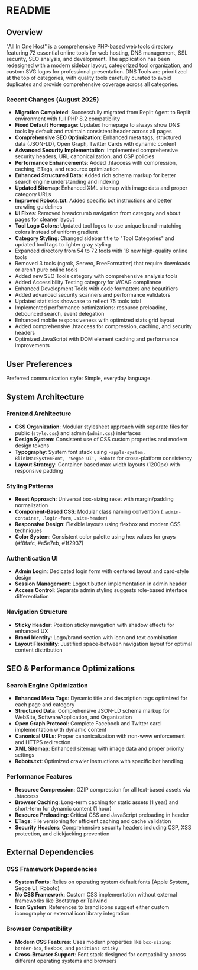 # README

## Overview

"All In One Host" is a comprehensive PHP-based web tools directory featuring 72 essential online tools for web hosting, DNS management, SSL security, SEO analysis, and development. The application has been redesigned with a modern sidebar layout, categorized tool organization, and custom SVG logos for professional presentation. DNS Tools are prioritized at the top of categories, with quality tools carefully curated to avoid duplicates and provide comprehensive coverage across all categories.

### Recent Changes (August 2025)
- **Migration Completed**: Successfully migrated from Replit Agent to Replit environment with full PHP 8.2 compatibility
- **Fixed Default Homepage**: Updated homepage to always show DNS tools by default and maintain consistent header across all pages
- **Comprehensive SEO Optimization**: Enhanced meta tags, structured data (JSON-LD), Open Graph, Twitter Cards with dynamic content
- **Advanced Security Implementation**: Implemented comprehensive security headers, URL canonicalization, and CSP policies
- **Performance Enhancements**: Added .htaccess with compression, caching, ETags, and resource optimization
- **Enhanced Structured Data**: Added rich schema markup for better search engine understanding and indexing
- **Updated Sitemap**: Enhanced XML sitemap with image data and proper category URLs
- **Improved Robots.txt**: Added specific bot instructions and better crawling guidelines
- **UI Fixes**: Removed breadcrumb navigation from category and about pages for cleaner layout
- **Tool Logo Colors**: Updated tool logos to use unique brand-matching colors instead of uniform gradient
- **Category Styling**: Changed sidebar title to "Tool Categories" and updated tool tags to lighter gray styling
- Expanded directory from 54 to 72 tools with 18 new high-quality online tools
- Removed 3 tools (ngrok, Serveo, FreeFormatter) that require downloads or aren't pure online tools
- Added new SEO Tools category with comprehensive analysis tools
- Added Accessibility Testing category for WCAG compliance
- Enhanced Development Tools with code formatters and beautifiers
- Added advanced security scanners and performance validators
- Updated statistics showcase to reflect 75 tools total
- Implemented performance optimizations: resource preloading, debounced search, event delegation
- Enhanced mobile responsiveness with optimized stats grid layout
- Added comprehensive .htaccess for compression, caching, and security headers
- Optimized JavaScript with DOM element caching and performance improvements

## User Preferences

Preferred communication style: Simple, everyday language.

## System Architecture

### Frontend Architecture
- **CSS Organization**: Modular stylesheet approach with separate files for public (`style.css`) and admin (`admin.css`) interfaces
- **Design System**: Consistent use of CSS custom properties and modern design tokens
- **Typography**: System font stack using `-apple-system, BlinkMacSystemFont, 'Segoe UI', Roboto` for cross-platform consistency
- **Layout Strategy**: Container-based max-width layouts (1200px) with responsive padding

### Styling Patterns
- **Reset Approach**: Universal box-sizing reset with margin/padding normalization
- **Component-Based CSS**: Modular class naming convention (`.admin-container`, `.login-form`, `.site-header`)
- **Responsive Design**: Flexible layouts using flexbox and modern CSS techniques
- **Color System**: Consistent color palette using hex values for grays (#f8fafc, #e5e7eb, #1f2937)

### Authentication UI
- **Admin Login**: Dedicated login form with centered layout and card-style design
- **Session Management**: Logout button implementation in admin header
- **Access Control**: Separate admin styling suggests role-based interface differentiation

### Navigation Structure
- **Sticky Header**: Position sticky navigation with shadow effects for enhanced UX
- **Brand Identity**: Logo/brand section with icon and text combination
- **Layout Flexibility**: Justified space-between navigation layout for optimal content distribution

## SEO & Performance Optimizations

### Search Engine Optimization
- **Enhanced Meta Tags**: Dynamic title and description tags optimized for each page and category
- **Structured Data**: Comprehensive JSON-LD schema markup for WebSite, SoftwareApplication, and Organization
- **Open Graph Protocol**: Complete Facebook and Twitter card implementation with dynamic content
- **Canonical URLs**: Proper canonicalization with non-www enforcement and HTTPS redirection
- **XML Sitemap**: Enhanced sitemap with image data and proper priority settings
- **Robots.txt**: Optimized crawler instructions with specific bot handling

### Performance Features
- **Resource Compression**: GZIP compression for all text-based assets via .htaccess
- **Browser Caching**: Long-term caching for static assets (1 year) and short-term for dynamic content (1 hour)
- **Resource Preloading**: Critical CSS and JavaScript preloading in header
- **ETags**: File versioning for efficient caching and cache validation
- **Security Headers**: Comprehensive security headers including CSP, XSS protection, and clickjacking prevention

## External Dependencies

### CSS Framework Dependencies
- **System Fonts**: Relies on operating system default fonts (Apple System, Segoe UI, Roboto)
- **No CSS Framework**: Custom CSS implementation without external frameworks like Bootstrap or Tailwind
- **Icon System**: References to brand icons suggest either custom iconography or external icon library integration

### Browser Compatibility
- **Modern CSS Features**: Uses modern properties like `box-sizing: border-box`, flexbox, and `position: sticky`
- **Cross-Browser Support**: Font stack designed for compatibility across different operating systems and browsers